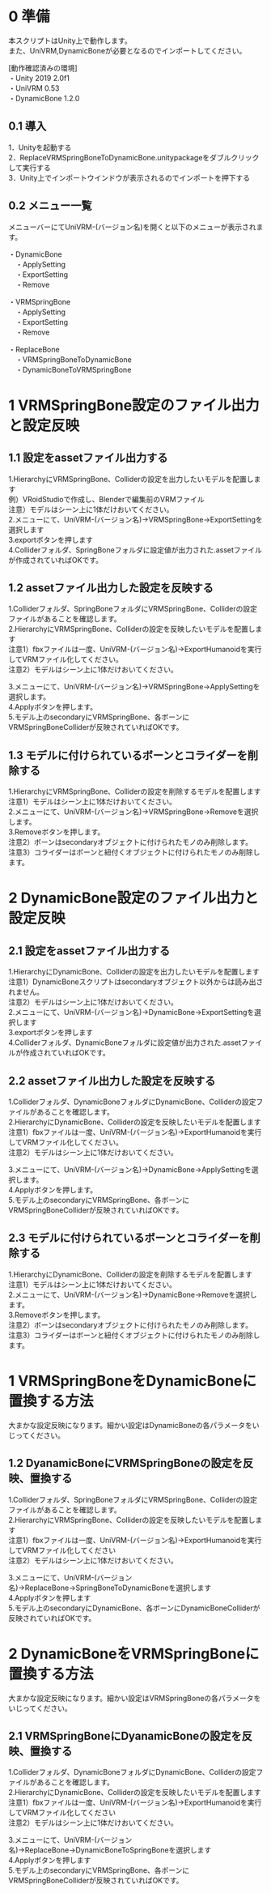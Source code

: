 # 0 準備
本スクリプトはUnity上で動作します。<br>
また、UniVRM,DynamicBoneが必要となるのでインポートしてください。<br>

[動作確認済みの環境]<br>
・Unity 2019 2.0f1<br>
・UniVRM 0.53<br>
・DynamicBone 1.2.0<br>

## 0.1 導入
1．Unityを起動する<br>
2．ReplaceVRMSpringBoneToDynamicBone.unitypackageをダブルクリックして実行する<br>
3．Unity上でインポートウインドウが表示されるのでインポートを押下する<br>

## 0.2 メニュー一覧
メニューバーにてUniVRM-(バージョン名)を開くと以下のメニューが表示されます。<br>

・DynamicBone<br>
　・ApplySetting<br>
　・ExportSetting<br>
　・Remove<br>

・VRMSpringBone<br>
　・ApplySetting<br>
　・ExportSetting<br>
　・Remove<br>

・ReplaceBone<br>
　・VRMSpringBoneToDynamicBone<br>
　・DynamicBoneToVRMSpringBone<br>

# 1 VRMSpringBone設定のファイル出力と設定反映

## 1.1 設定をassetファイル出力する
1.HierarchyにVRMSpringBone、Colliderの設定を出力したいモデルを配置します<br>
例）VRoidStudioで作成し、Blenderで編集前のVRMファイル<br>
注意）モデルはシーン上に1体だけおいてください。<br>
2.メニューにて、UniVRM-(バージョン名)→VRMSpringBone→ExportSettingを選択します<br>
3.exportボタンを押します<br>
4.Colliderフォルダ、SpringBoneフォルダに設定値が出力された.assetファイルが作成されていればOKです。<br>

## 1.2 assetファイル出力した設定を反映する
1.Colliderフォルダ、SpringBoneフォルダにVRMSpringBone、Colliderの設定ファイルがあることを確認します。<br>
2.HierarchyにVRMSpringBone、Colliderの設定を反映したいモデルを配置します<br>
注意1）fbxファイルは一度、UniVRM-(バージョン名)→ExportHumanoidを実行してVRMファイル化してください。<br>
注意2）モデルはシーン上に1体だけおいてください。<br>

3.メニューにて、UniVRM-(バージョン名)→VRMSpringBone→ApplySettingを選択します。<br>
4.Applyボタンを押します。<br>
5.モデル上のsecondaryにVRMSpringBone、各ボーンにVRMSpringBoneColliderが反映されていればOKです。<br>

## 1.3 モデルに付けられているボーンとコライダーを削除する
1.HierarchyにVRMSpringBone、Colliderの設定を削除するモデルを配置します<br>
注意1）モデルはシーン上に1体だけおいてください。<br>
2.メニューにて、UniVRM-(バージョン名)→VRMSpringBone→Removeを選択します。<br>
3.Removeボタンを押します。<br>
注意2）ボーンはsecondaryオブジェクトに付けられたモノのみ削除します。<br>
注意3）コライダーはボーンと紐付くオブジェクトに付けられたモノのみ削除します。<br>

# 2 DynamicBone設定のファイル出力と設定反映

## 2.1 設定をassetファイル出力する
1.HierarchyにDynamicBone、Colliderの設定を出力したいモデルを配置します<br>
注意1）DynamicBoneスクリプトはsecondaryオブジェクト以外からは読み出されません。<br>
注意2）モデルはシーン上に1体だけおいてください。<br>
2.メニューにて、UniVRM-(バージョン名)→DynamicBone→ExportSettingを選択します<br>
3.exportボタンを押します<br>
4.Colliderフォルダ、DynamicBoneフォルダに設定値が出力された.assetファイルが作成されていればOKです。<br>

## 2.2 assetファイル出力した設定を反映する
1.Colliderフォルダ、DynamicBoneフォルダにDynamicBone、Colliderの設定ファイルがあることを確認します。<br>
2.HierarchyにDynamicBone、Colliderの設定を反映したいモデルを配置します<br>
注意1）fbxファイルは一度、UniVRM-(バージョン名)→ExportHumanoidを実行してVRMファイル化してください。<br>
注意2）モデルはシーン上に1体だけおいてください。<br>

3.メニューにて、UniVRM-(バージョン名)→DynamicBone→ApplySettingを選択します。<br>
4.Applyボタンを押します。<br>
5.モデル上のsecondaryにVRMSpringBone、各ボーンにVRMSpringBoneColliderが反映されていればOKです。<br>

## 2.3 モデルに付けられているボーンとコライダーを削除する
1.HierarchyにDynamicBone、Colliderの設定を削除するモデルを配置します<br>
注意1）モデルはシーン上に1体だけおいてください。<br>
2.メニューにて、UniVRM-(バージョン名)→DynamicBone→Removeを選択します。<br>
3.Removeボタンを押します。<br>
注意2）ボーンはsecondaryオブジェクトに付けられたモノのみ削除します。<br>
注意3）コライダーはボーンと紐付くオブジェクトに付けられたモノのみ削除します。<br>

# 1 VRMSpringBoneをDynamicBoneに置換する方法
大まかな設定反映になります。細かい設定はDynamicBoneの各パラメータをいじってください。<br>

## 1.2 DyanamicBoneにVRMSpringBoneの設定を反映、置換する
1.Colliderフォルダ、SpringBoneフォルダにVRMSpringBone、Colliderの設定ファイルがあることを確認します。<br>
2.HierarchyにVRMSpringBone、Colliderの設定を反映したいモデルを配置します<br>
注意1）fbxファイルは一度、UniVRM-(バージョン名)→ExportHumanoidを実行してVRMファイル化してください<br>
注意2）モデルはシーン上に1体だけおいてください。<br>

3.メニューにて、UniVRM-(バージョン名)→ReplaceBone→SpringBoneToDynamicBoneを選択します<br>
4.Applyボタンを押します<br>
5.モデル上のsecondaryにDynamicBone、各ボーンにDynamicBoneColliderが反映されていればOKです。<br>

# 2 DynamicBoneをVRMSpringBoneに置換する方法
大まかな設定反映になります。細かい設定はVRMSpringBoneの各パラメータをいじってください。<br>

## 2.1 VRMSpringBoneにDyanamicBoneの設定を反映、置換する
1.Colliderフォルダ、DynamicBoneフォルダにDynamicBone、Colliderの設定ファイルがあることを確認します。<br>
2.HierarchyにDynamicBone、Colliderの設定を反映したいモデルを配置します<br>
注意1）fbxファイルは一度、UniVRM-(バージョン名)→ExportHumanoidを実行してVRMファイル化してください<br>
注意2）モデルはシーン上に1体だけおいてください。<br>

3.メニューにて、UniVRM-(バージョン名)→ReplaceBone→DynamicBoneToSpringBoneを選択します<br>
4.Applyボタンを押します<br>
5.モデル上のsecondaryにVRMSpringBone、各ボーンにVRMSpringBoneColliderが反映されていればOKです。<br>


